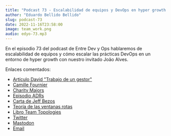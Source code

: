 ```yaml
---
title: "Podcast 73 - Escalabilidad de equipos y DevOps en hyper growth con João Alves"
author: "Eduardo Bellido Bellido"
slug: podcast-73
date: 2022-11-16T23:58:00
image: team_work.png
audio: edyo-73.mp3
---
```


En el episodio 73 del podcast de Entre Dev y Ops hablaremos de escalabilidad de equipos y cómo escalar las prácticas DevOps en un entorno de hyper growth con nuestro invitado João Alves.

<!--more-->

Enlaces comentados:

- [Artículo David "Trabajo de un gestor"](https://www.entredevyops.es/posts/cual-es-el-trabajo-de-un-gestor.html)
- [Camille Fournier ](https://twitter.com/skamille)
- [Charity Majors](https://twitter.com/mipsytipsy)
- [Episodio ADRs](https://www.entredevyops.es/podcasts/podcast-68.html)
- [Carta de Jeff Bezos](https://www.aboutamazon.com/news/company-news/2016-letter-to-shareholders)
- [Teoría de las ventanas rotas](https://es.wikipedia.org/wiki/Teor%C3%ADa_de_las_ventanas_rotas)
- [Libro Team Topologies](https://amzn.to/3hfNfCS)
- [Twitter](https://twitter.com/joaoqalves)
- [Mastodon](https://mastodon.social/@joaoqalves@mastodon.online#)
- [Email](mailto:joaoqalves@hey.com)
